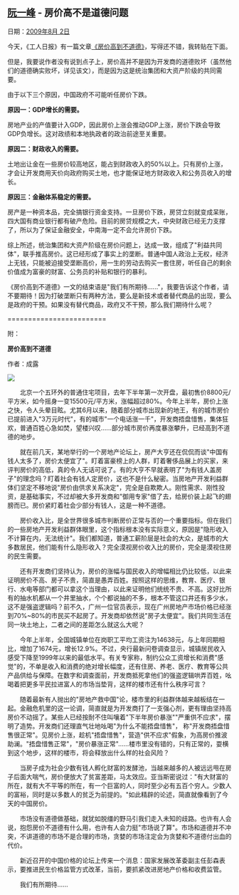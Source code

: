 ## [阮一峰](http://www.ruanyifeng.com/) - 房价高不是道德问题

日期：[2009年8月 2日](http://www.ruanyifeng.com/blog/2009/08/)


今天，《工人日报》有一篇文章[《房价高到不道德》](http://finance.sina.com.cn/review/20090802/15296559973.shtml)，写得还不错，我转贴在下面。

但是，我要说作者没有说到点子上，房价高并不是因为开发商的道德败坏（虽然他们的道德确实败坏，详见该文），而是因为这是统治集团和大资产阶级的共同需要。

由于以下三个原因，中国政府不可能听任房价下跌。

**原因一：GDP增长的需要。**

房地产业的产值要计入GDP，因此房价上涨会推动GDP上涨，房价下跌会导致GDP负增长。这对政绩和本地执政者的政治前途至关重要。

**原因二：财政收入的需要。**

土地出让金在一些房价较高地区，能占到财政收入的50%以上。只有房价上涨，才会让开发商用天价向政府购买土地，也才能保证地方财政收入和公务员收入的增长。

**原因三：金融体系稳定的需要。**

房产是一种资本品，完全搞银行资金支持。一旦房价下跌，房贷立刻就变成呆账，四大国有商业银行都有破产危险。目前的房贷规模之大，中央财政已经无力支撑了，所以为了保证金融安全，中南海一定不会允许房价下跌。

综上所述，统治集团和大资产阶级在房价问题上，达成一致，组成了"利益共同体"，联手推高房价。这已经形成了事实上的垄断。普通中国人政治上无权，经济上无钱，只能被迫接受垄断高价，用一生的劳动去购买一套住房，听任自己的剩余价值成为富豪的财富、公务员的补贴和银行的暴利。

《房价高到不道德》一文的结束语是"我们有所期待......"，我要告诉这个作者，请不要期待！因为打破垄断只有两种方法，要么是新技术或者替代商品的出现，要么是政府的干预。如果没有替代商品，政府又不干预，那么我们期待什么呢？

========================

附：

**房价高到不道德**

作者：成露

![](http://photo2.bababian.com/usr491085/upload1/20090802/sGrQw_cljKbyw1VW5GsY1UBktuCMrastY8BGYoiur6Za+NnHSylUsPA==.jpg)

　　北京一个五环外的普通住宅项目，去年下半年第一次开盘，最初售价8800元/平方米，如今摇身一变15500元/平方米，涨幅超过80%。今年上半年，房价上涨之快，令人头晕目眩。尤其6月以来，随着部分城市出现新的地王，有的城市房价已提前进入"3万元时代"，有的城市"一个电话涨一千"，开发商捂盘惜售，集体狂欢，普通百姓心急如焚，望楼兴叹......部分城市房价再度暴涨攀升，已经高到不道德的地步。

　　就在前几天，某地举行的一个房地产论坛上，房产大亨还在侃侃而谈"中国有钱人太多了，房价太便宜了"。盯着富豪榜上的人群，盯着奢侈品展上的买家，来评判房价的高低，真的令人无话可说了。有的大亨不早就表明了"为有钱人盖房子"的理念吗？盯着社会有钱人定房价，这也不是什么秘密。当房地产开发利益群体们坚定不移地说"房价由供求关系决定"，完全是自欺欺人。刚性需求、刚性投资，是基础事实，不过却被大多开发商和"御用专家"借了去，给房价装上起飞的翅膀而已。房价紧盯着社会少部分有钱人，这是一种不道德。

　　房价收入比，是全世界很多城市判断房价正常与否的一个重要指标。但在我们的一些房地产开发利益群体眼里，这个指标根本没有实际意义，原因是"隐形收入不计算在内，无法统计"。我们都知道，普通工薪阶层是社会的大众，是城市的大多数居民，他们能有什么隐形收入？完全漠视房价收入比的房价，完全是漠视住房的民生需要。

　　还有开发商们坚持认为，房价的涨幅与国民收入的增幅相比仍比较低，以此来证明房价不高、房子不贵，简直是愚弄百姓。按照这样的思维，教育、医疗、银行、水电等部门都可以拿这个当理由，以此来证明他们统统不贵、不高。这好比所有的抽水机都从一个井里抽水，个个都说抽的不多，根本不管这口井还有多少水，这不是强盗逻辑吗？前不久，广州一位官员表示，现在广州房地产市场价格已经涨到70%~80%的市民买不起房了。开发商却依然说"房子太便宜"。我们共同生活在同一块土地上，二者之间的差距怎么就这么大呢？

　　今年上半年，全国城镇单位在岗职工平均工资注为14638元，与上年同期相比，增加了1674元，增长12.9%。不过，央行最新问卷调查显示，城镇居民收入感受下降至1999年以来的最低水平。有关专家称，制约公众工资增长和消费"感觉"的，不单是收入和消费的绝对增长幅度，还有住房、养老、医疗、教育等公共产品供给与保障。在数字和调查面前，开发商抵死拿他们的强盗逻辑哄弄百姓，吆喝着把更多平民拉进富人的市场当垫背，这样的楼市还有什么秩序可言？

　　随着最新有人抛出的"房地产救中国"论，楼市里的利益群体越来越板结在一起。金融危机里的这一论调，简直就是为开发商打了一支强心剂，更有理由坚持高房价不动摇了。某些人已经按耐不住叫嚷着"下半年房价暴涨""严重供不应求"，摆明了造势。开发商们还理直气壮地吆喝"为什么不能捂盘惜售"， 称"开发商捂盘惜售很正常"。见房价上涨，趁机"捂盘惜售"，营造"供不应求"假象，为高房价推波助澜。"捂盘惜售正常"，"房价暴涨正常"......楼市里没有错的，只有正常的，耍横到这个地步，这样的楼市，将会释放出什么样的社会风险？

　　当房子成为社会少数有钱人孵化财富的发酵池，当越来越多的人被远远甩在房子后面大喘气，房价便放大了贫富差距，马太效应。亚当斯密说过："有大财富的所在，就有大不平等的所在，有一个巨富的人，同时至少必有五百个穷人。少数人的富裕，同时是以多数人的贫乏为前提的。"如此精辟的论述，简直就像看到了今天的中国房价。

　　市场没有道德做基础，就犹如脱缰的野马引我们走入未知的歧路。也许有人会说，抱怨房价不道德有什么用，也许有人会力挺"市场说了算"。市场和道德并不冲突，不讲道德的市场不是合理的市场，贪婪的市场注定会为贪婪和不道德付出血的代价。

　　新近召开的中国价格的论坛上传来一个消息：国家发展改革委副主任彭森表示，要推进民生价格监管方式改革，当前，要抓紧改进房地产价格和收费监管。

　　我们有所期待......